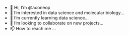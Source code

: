 - 👋 Hi, I’m @aconeop
- 👀 I’m interested in data science and molecular biology...
- 🌱 I’m currently learning data science...
- 💞️ I’m looking to collaborate on new projects...
- 📫 How to reach me ...

<!---
aconeop/aconeop is a ✨ special ✨ repository because its `README.md` (this file) appears on your GitHub profile.
You can click the Preview link to take a look at your changes.
--->
